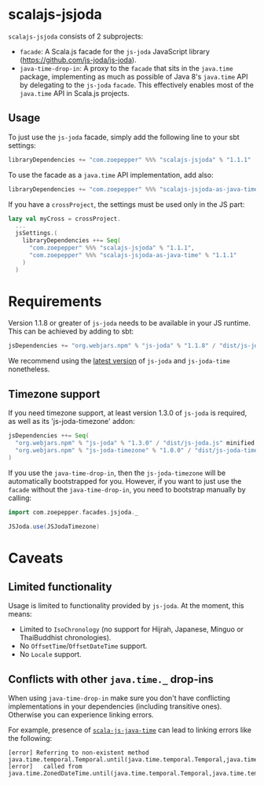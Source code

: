 # scalajs-jsjoda

`scalajs-jsjoda` consists of 2 subprojects:
* `facade`: A Scala.js facade for the `js-joda` JavaScript library (https://github.com/js-joda/js-joda).
* `java-time-drop-in`: A proxy to the `facade` that sits in the `java.time` package,
implementing as much as possible of Java 8's `java.time` API by delegating to the `js-joda` `facade`.
This effectively enables most of the `java.time` API in Scala.js projects.

## Usage

To just use the `js-joda` facade, simply add the following line to your sbt settings:

```scala
libraryDependencies += "com.zoepepper" %%% "scalajs-jsjoda" % "1.1.1"
```

To use the facade as a `java.time` API implementation, add also:

```scala
libraryDependencies += "com.zoepepper" %%% "scalajs-jsjoda-as-java-time" % "1.1.1"
```

If you have a `crossProject`, the settings must be used only in the JS part:

```scala
lazy val myCross = crossProject.
  ...
  jsSettings.(
    libraryDependencies ++= Seq(
      "com.zoepepper" %%% "scalajs-jsjoda" % "1.1.1",
      "com.zoepepper" %%% "scalajs-jsjoda-as-java-time" % "1.1.1"
    )
  )
```

# Requirements

Version 1.1.8 or greater of `js-joda` needs to be available in your JS runtime. This
can be achieved by adding to sbt:

```scala
jsDependencies += "org.webjars.npm" % "js-joda" % "1.1.8" / "dist/js-joda.js" minified "dist/js-joda.min.js"
```

We recommend using the [latest version](https://github.com/js-joda/js-joda/releases) of `js-joda` and `js-joda-time` nonetheless.

## Timezone support

If you need timezone support, at least version 1.3.0 of `js-joda` is required, as well as its 'js-joda-timezone' addon:

```scala
jsDependencies ++= Seq(
  "org.webjars.npm" % "js-joda" % "1.3.0" / "dist/js-joda.js" minified "dist/js-joda.min.js",
  "org.webjars.npm" % "js-joda-timezone" % "1.0.0" / "dist/js-joda-timezone.js" minified "dist/js-joda-timezone.min.js"
)
```

If you use the `java-time-drop-in`, then the `js-joda-timezone` will be automatically bootstrapped for you. However, if you want to just use the `facade` without the `java-time-drop-in`, you need to bootstrap manually by calling:

```scala
import com.zoepepper.facades.jsjoda._

JSJoda.use(JSJodaTimezone)
```

# Caveats

## Limited functionality
Usage is limited to functionality provided by `js-joda`. At the moment, this means:

* Limited to `IsoChronology` (no support for Hijrah, Japanese, Minguo or ThaiBuddhist chronologies).
* No `OffsetTime`/`OffsetDateTime` support.
* No `Locale` support.

## Conflicts with other `java.time._` drop-ins

When using `java-time-drop-in` make sure you don't have conflicting implementations in your dependencies (including transitive ones).
Otherwise you can experience linking errors.

For example, presence of [`scala-js-java-time`](https://github.com/scala-js/scala-js-java-time) can lead to linking errors like the following:

```
[error] Referring to non-existent method java.time.temporal.Temporal.until(java.time.temporal.Temporal,java.time.temporal.TemporalUnit)scala.Long
[error]   called from java.time.ZonedDateTime.until(java.time.temporal.Temporal,java.time.temporal.TemporalUnit)scala.Long
```
